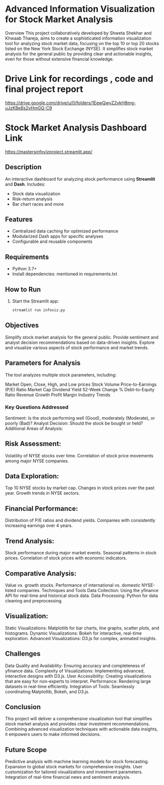 # Advanced Information Visualization for Stock Market Analysis
Overview
This project collaboratively developed by Shweta Shekhar and Khwaab Thareja, aims to create a sophisticated information visualization tool for analyzing stock market data, focusing on the top 10 or top 20 stocks listed on the New York Stock Exchange (NYSE). It simplifies stock market analysis for the general public by providing clear and actionable insights, even for those without extensive financial knowledge.

# Drive Link for recordings , code and final project report
https://drive.google.com/drive/u/0/folders/1EewQwyZ2ykH8mg-uJzKBeBs2vHmGQ-C9

# Stock Market Analysis Dashboard Link 
https://mastersinfovizproject.streamlit.app/

## Description
An interactive dashboard for analyzing stock performance using **Streamlit** and **Dash**. Includes:
- Stock data visualization
- Risk-return analysis
- Bar chart races and more

## Features
- Centralized data caching for optimized performance
- Modularized Dash apps for specific analyses
- Configurable and reusable components

## Requirements
- Python 3.7+
- Install dependencies: mentioned in requirements.txt

## How to Run
1. Start the Streamlit app:
   ```bash
   streamlit run infoviz.py

## Objectives
Simplify stock market analysis for the general public.
Provide sentiment and analyst decision recommendations based on data-driven insights.
Explore and visualize various aspects of stock performance and market trends.
## Parameters for Analysis
The tool analyzes multiple stock parameters, including:

Market Open, Close, High, and Low prices
Stock Volume
Price-to-Earnings (P/E) Ratio
Market Cap
Dividend Yield
52-Week Change %
Debt-to-Equity Ratio
Revenue Growth
Profit Margin
Industry Trends

### Key Questions Addressed

Sentiment: Is the stock performing well (Good), moderately (Moderate), or poorly (Bad)?
Analyst Decision: Should the stock be bought or held?
Additional Areas of Analysis:

## Risk Assessment:
Volatility of NYSE stocks over time.
Correlation of stock price movements among major NYSE companies.

## Data Exploration:
Top 10 NYSE stocks by market cap.
Changes in stock prices over the past year.
Growth trends in NYSE sectors.

## Financial Performance:
Distribution of P/E ratios and dividend yields.
Companies with consistently increasing earnings over 4 years.

## Trend Analysis:
Stock performance during major market events.
Seasonal patterns in stock prices.
Correlation of stock prices with economic indicators.

## Comparative Analysis:
Value vs. growth stocks.
Performance of international vs. domestic NYSE-listed companies.
Techniques and Tools
Data Collection: Using the yfinance API for real-time and historical stock data.
Data Processing: Python for data cleaning and preprocessing.

## Visualization:
Static Visualizations: Matplotlib for bar charts, line graphs, scatter plots, and histograms.
Dynamic Visualizations: Bokeh for interactive, real-time exploration.
Advanced Visualizations: D3.js for complex, animated insights.

## Challenges
Data Quality and Availability: Ensuring accuracy and completeness of yfinance data.
Complexity of Visualizations: Implementing advanced, interactive designs with D3.js.
User Accessibility: Creating visualizations that are easy for non-experts to interpret.
Performance: Rendering large datasets in real-time efficiently.
Integration of Tools: Seamlessly coordinating Matplotlib, Bokeh, and D3.js.

## Conclusion
This project will deliver a comprehensive visualization tool that simplifies stock market analysis and provides clear investment recommendations. Combining advanced visualization techniques with actionable data insights, it empowers users to make informed decisions.

## Future Scope
Predictive analysis with machine learning models for stock forecasting.
Expansion to global stock markets for comprehensive insights.
User customization for tailored visualizations and investment parameters.
Integration of real-time financial news and sentiment analysis.
